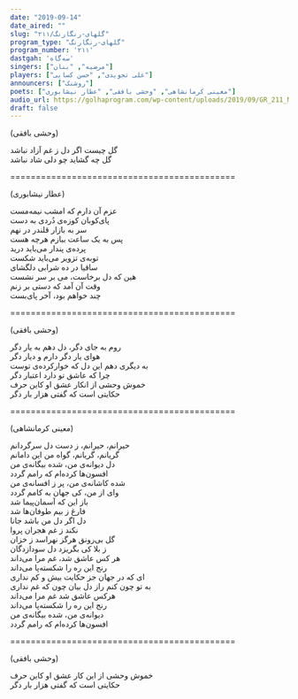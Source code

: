 ```yaml
---
date: "2019-09-14"
date_aired: ""
slug: "گلهای-رنگارنگ/۲۱۱"
program_type: "گلهای-رنگارنگ"
program_number: '۲۱۱'
dastgah: 'سه‌گاه'
singers: ["مرضیه", "بنان"]
players: ["علی تجویدی", "حسن کسایی"]
announcers: ["روشنک"]
poets: ["معینی کرمانشاهی", "وحشی بافقی", "عطار نیشابوری"]
audio_url: https://golhaprogram.com/wp-content/uploads/2019/09/GR_211_Marzieh_Banan.mp3
draft: false
--- 
```


(وحشی بافقی)  

گل چیست اگر دل ز غم آزاد نباشد  
گل چه گشاید چو دلی شاد نباشد  

============================================  

(عطار نیشابوری)  

عزم آن دارم که امشب نیمه‌مست  
پای‌کوبان کوزه‌ی دُردی به دست  
سر به بازار قلندر در نهم  
پس به یک ساعت ببازم هرچه هست  
پرده‌ی پندار می‌باید درید  
توبه‌ی تزویر می‌باید شکست  
ساقیا در ده شرابی دلگشای  
هین که دل برخاست، می بر سر نشست  
وقت آن آمد که دستی بر زنم  
چند خواهم بود، آخر پای‌بست  

============================================  

(وحشی بافقی)  

روم به جای دگر، دل دهم به یار دگر  
هوای یار دگر دارم و دیار دگر  
به دیگری دهم این دل که خوار‌کرده‌ی توست  
چرا که عاشق تو دارد اعتبار دگر  
خموش وحشی از انکار عشق او کاین حرف  
حکایتی است که گفتی هزار بار دگر  

============================================  

(معینی کرمانشاهی)  

حیرانم، حیرانم، ز دست دل سرگردانم  
گریانم، گریانم، گواه من این دامانم  
دل دیوانه‌ی من، شده بیگانه‌ی من  
افسون‌ها کرده‌ام که رامم گردد  
شده کاشانه‌ی من، پر ز افسانه‌ی من  
وای از من، کی جهان به کامم گردد  
باز این که آسمان‌پیما شد  
فارغ ز بیم طوفان‌ها شد  
دل اگر دل من باشد جانا  
نکند ز غم هجران پروا  
گل بی‌رونق هرگز نهراسد ز خزان  
ز بلا کی بگریزد دل سودا‌زدگان  
هر کس عاشق شد، غم مرا می‌داند  
رنج این ره را شکسته‌پا می‌داند  
ای که در جهان جز حکایت بیش و کم نداری  
به تو چون کنم راز دل بیان چون که غم نداری  
هرکس عاشق شد غم مرا می‌داند  
رنج این ره را شکسته‌پا می‌داند  
دیوانه‌ی من، شده بیگانه‌ی من  
افسون‌ها کرده‌ام که رامم گردد  

============================================  

(وحشی بافقی)  

خموش وحشی از این کار عشق او کاین حرف  
حکایتی است که گفتی هزار بار دگر  
